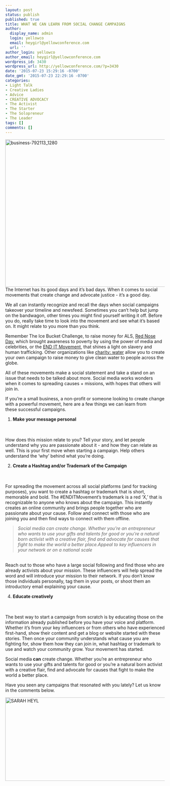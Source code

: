 ```yaml
---
layout: post
status: publish
published: true
title: WHAT WE CAN LEARN FROM SOCIAL CHANGE CAMPAIGNS
author:
  display_name: admin
  login: yellowco
  email: heygirl@yellowconference.com
  url: ''
author_login: yellowco
author_email: heygirl@yellowconference.com
wordpress_id: 3430
wordpress_url: http://yellowconference.com/?p=3430
date: '2015-07-23 15:29:16 -0700'
date_gmt: '2015-07-23 22:29:16 -0700'
categories:
- Light Talk
- Creative Ladies
- Advice
- CREATIVE ADVOCACY
- The Activist
- The Starter
- The Solopreneur
- The Leader
tags: []
comments: []
---
```

<p><a href="http://yellowconference.com/wp-content/uploads/2015/07/business-792113_1280.jpg"><img class="aligncenter size-full wp-image-3432" src="http://yellowconference.com/wp-content/uploads/2015/07/business-792113_1280.jpg" alt="business-792113_1280" width="700" height="466" /></a>The Internet has its good days and it&rsquo;s bad days.&nbsp;When it comes to social movements that create change and advocate justice - it&rsquo;s a good day.</p>
<p>We all can instantly recognize and recall the days when&nbsp;social campaigns takeover your timeline and newsfeed. Sometimes you can&rsquo;t help but jump on the bandwagon, other times you might find yourself writing it off. Before you do, really take time to look into the movement and see what it&rsquo;s based on. It might relate to you more than you think.</p>
<p>Remember The Ice Bucket Challenge, to raise money for ALS, <a href="rednoseday.org" target="_blank">Red Nose Day</a>, which brought awareness to poverty by using the power of media and celebrities,&nbsp;or the <a href="enditmovement.com" target="_blank">END IT Movement</a>, that shines a light on slavery and human trafficking. Other organizations like <a href="http://www.charitywater.org/" target="_blank">charity: water</a> allow you to create your own campaign to raise money to give clean water to&nbsp;people across the globe.</p>
<p>All of&nbsp;these movements make a social statement and take a stand on an issue that needs to be talked about more. Social media works wonders when it comes to spreading causes + missions, with hopes that others will join in.</p>
<p>If you&rsquo;re a small business, a non-profit or someone looking to create change with a powerful movement, here are a few things we can learn from these&nbsp;successful&nbsp;campaigns.</p>
<ol>
<li><strong> Make your message personal</strong></li><br />
</ol><br />
How does this mission relate to you? Tell your story, and let people understand why you are passionate about it - and how they can relate as well. This is your first move when starting a campaign. Help others understand the &lsquo;why&rsquo; behind what you&rsquo;re doing.</p>
<ol start="2">
<li><strong> Create a Hashtag and/or Trademark of the Campaign</strong></li><br />
</ol><br />
For spreading the movement across all social platforms (and for tracking purposes), you want to create a hashtag or trademark that is short, memorable and bold. The #ENDITMovement&rsquo;s trademark is a red&nbsp;&lsquo;X,&rsquo; that is recognizable to anyone who knows about the campaign. This instantly creates an online community and brings people together who are passionate about your cause. Follow and connect with those who are joining you and then find ways to connect with them offline.</p>
<blockquote><p><em>Social media can create change. Whether you&rsquo;re an entrepreneur who wants to use your gifts and talents for good or you&rsquo;re a natural born activist with a creative flair, find and advocate for causes that fight to make the world a better place.Appeal to key influencers in your network or on a national scale</em></blockquote><br />
Reach out to those who have a large social following and find those who are already activists about your mission. These influencers will help spread the word and will introduce your mission to their network. If you don&rsquo;t know those individuals personally, tag them in your posts, or shoot them an introductory email explaining your cause.</p>
<ol start="4">
<li><strong> Educate creatively</strong></li><br />
</ol><br />
The best way to start a campaign from scratch is by educating those on the information already published before you have your voice and platform. Whether it&rsquo;s from your key influencers or from others who have experienced first-hand, show their content and get a blog or website started with these stories. Then once your community understands what cause you are fighting for, show them how they can join in, what hashtag or trademark to use and watch your community grow. Your movement has started.</p>
<p>Social media<strong> can</strong> create change. Whether you&rsquo;re an entrepreneur who wants to use your gifts and talents for good or you&rsquo;re a natural born activist with a creative flair, find and advocate for causes that fight to make the world a better place.</p>
<p>Have you seen any campaigns that resonated with you lately? Let us know in the comments below.</p>
<p><a href="http://www.sarahheyl.com/" target="_blank"><img class="aligncenter size-full wp-image-3435" src="http://yellowconference.com/wp-content/uploads/2015/07/SARAH-HEYL.jpg" alt="SARAH HEYL" width="700" height="264" /></a></p>
